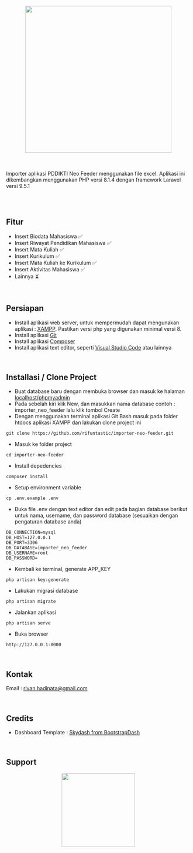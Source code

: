 <p align="center"><img src="https://raw.githubusercontent.com/rifuntastic/importer-neo-feeder/master/public/images/logo-importer.png" width="400"></p>
<br/><br/>
Importer aplikasi PDDIKTI Neo Feeder menggunakan file excel. Aplikasi ini dikembangkan menggunakan PHP versi 8.1.4 dengan framework Laravel versi 9.5.1

<br/><br/>

## Fitur

-   Insert Biodata Mahasiswa :white_check_mark:
-   Insert Riwayat Pendidikan Mahasiswa :white_check_mark:
-   Insert Mata Kuliah :white_check_mark:
-   Insert Kurikulum :white_check_mark:
-   Insert Mata Kuliah ke Kurikulum :white_check_mark:
-   Insert Aktivitas Mahasiswa :white_check_mark:
-   Lainnya :hourglass_flowing_sand:

<br/>

## Persiapan

-   Install aplikasi web server, untuk mempermudah dapat mengunakan aplikasi : <a href="https://www.apachefriends.org/download.html">XAMPP</a>. Pastikan versi php yang digunakan minimal versi 8.
-   Install aplikasi <a href="https://git-scm.com/">Git</a>
-   Install aplikasi <a href="https://getcomposer.org/">Composer</a>
-   Install aplikasi text editor, seperti <a href="https://code.visualstudio.com/">Visual Studio Code</a> atau lainnya

<br/>

## Installasi / Clone Project

-   Buat database baru dengan membuka browser dan masuk ke halaman <a href="http://localhost/phpmyadmin">localhost/phpmyadmin</a>
-   Pada sebelah kiri klik New, dan masukkan nama database contoh : importer_neo_feeder lalu klik tombol Create
-   Dengan menggunakan terminal aplikasi Git Bash masuk pada folder htdocs aplikasi XAMPP dan lakukan clone project ini

```
git clone https://github.com/rifuntastic/importer-neo-feeder.git
```

-   Masuk ke folder project

```
cd importer-neo-feeder
```

-   Install depedencies

```
composer install
```

-   Setup environment variable

```
cp .env.example .env
```

-   Buka file .env dengan text editor dan edit pada bagian database berikut untuk nama, username, dan password database (sesuaikan dengan pengaturan database anda)

```
DB_CONNECTION=mysql
DB_HOST=127.0.0.1
DB_PORT=3306
DB_DATABASE=importer_neo_feeder
DB_USERNAME=root
DB_PASSWORD=
```

-   Kembali ke terminal, generate APP_KEY

```
php artisan key:generate
```

-   Lakukan migrasi database

```
php artisan migrate
```

-   Jalankan aplikasi

```
php artisan serve
```

-   Buka browser

```
http://127.0.0.1:8000
```

<br/>

## Kontak

Email : rivan.hadinata@gmail.com

<br/>

## Credits

-   Dashboard Template : <a href="https://github.com/BootstrapDash/skydash-free-bootstrap-admin-template" target="_blank">Skydash from BootstrapDash</a>

<br/>

## Support

<p align="center"><img src="https://raw.githubusercontent.com/rifuntastic/importer-neo-feeder/master/public/images/qris.jpeg" width="200"></p>
